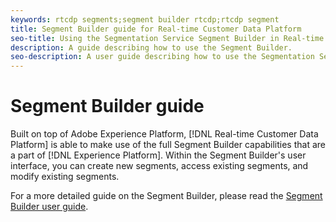 ```yaml
---
keywords: rtcdp segments;segment builder rtcdp;rtcdp segment
title: Segment Builder guide for Real-time Customer Data Platform
seo-title: Using the Segmentation Service Segment Builder in Real-time Customer Data Platform
description: A guide describing how to use the Segment Builder.
seo-description: A user guide describing how to use the Segmentation Service Segment Builder on Real-time Customer Data Platform.
---
```


# Segment Builder guide

Built on top of Adobe Experience Platform, [!DNL Real-time Customer Data Platform] is able to make use of the full Segment Builder capabilities that are a part of [!DNL Experience Platform]. Within the Segment Builder's user interface, you can create new segments, access existing segments, and modify existing segments. 

For a more detailed guide on the Segment Builder, please read the [Segment Builder user guide](../../segmentation/ui/segment-builder.md).
